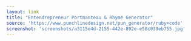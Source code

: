```yaml
---
layout: link
title: "Entendrepreneur Portmanteau & Rhyme Generator"
source: 'https://www.punchlinedesign.net/pun_generator/ruby+code'
screenshot: 'screenshots/a3115e4d-2155-442e-892e-e58c039eb755.jpg'
---
```


